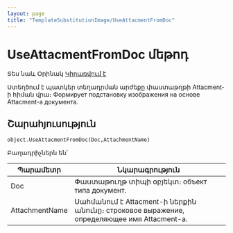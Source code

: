```yaml
---
layout: page
title: "TemplateSubstitutionImage/UseAttacmentFromDoc"
---
```


# UseAttacmentFromDoc մեթոդ


Տես նաև Օրինակ [Կիրառվում է](../TemplateSubstitutionImage.md)


Ստեղծում է պատկեր տեղադրման արժեքը փաստաթղթի Attacment-ի հիման վրա։
Формирует подстановку изображения на основе Attacment-а документа.



## Շարահյուսություն

```as4x
object.UseAttacmentFromDoc(Doc,AttachmentName)
```
Բաղադրիչներն են՝

| Պարամետր | Նկարագրություն |
|--|--|
| Doc | Փաստաթուղթ տիպի օբյեկտ։ объект типа документ. |
| AttachmentName | Սահմանում է Attacment-ի ներքին անունը։ строковое выражение, определяющее имя Attacment-а. |

